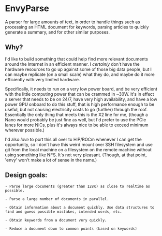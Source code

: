 # EnvyParse
A parser for large amounts of text, in order
to handle things such as processing an HTML document for keywords,
parsing articles to quickly generate a summary, and for other
similar purposes.

## Why?
I'd like to build something that could help find more relevant
documents around the Internet in an efficient manner.
I *certainly* don't have the hardware resources to go up against
some of those big data people, but I can maybe replicate (on a small scale)
what they do, and maybe do it more efficiently with very limited hardware.

Specifically, it needs to run on a very low power board, and be
very efficient with the little computing power that can be crammed in
~30W. It's in effect a server that needs to be on 24/7, have very high
availability, and have a low power GPU onboard to do this stuff, that is
high performance enough to be useful, but not causing electricity costs to
go (further) through the roof. Essentially the only thing that meets this is 
the X2 line for me, (though a Nano would probably be just fine as well, 
but I'd prefer to use the PCIe lanes for more NICs, plus it's always nice
to be able to exceed minimum wherever possible.)

I'd also *love* to port this all over to HIP/ROCm whenever I can get
the opportunity, so I don't have this weird mount over SSH filesystem
and use git from the local machine on a filesystem on the remote machine
without using something like NFS. It's not very pleasant.
(Though, at that point, 'envy' won't make a lot of sense in the name.)

## Design goals:

	- Parse large documents (greater than 128K) as close to realtime as possible.
	
	- Parse a large number of documents in parallel.
	
	- Obtain information about a document quickly. Use data structures to find and guess possible mistakes, intended words, etc.
	
	- Obtain keywords from a document very quickly.
	
	- Reduce a document down to common points (based on keywords)
